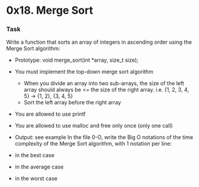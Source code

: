 # 0x18. Merge Sort

### Task

Write a function that sorts an array of integers in ascending order using the Merge Sort algorithm:

* Prototype: void merge_sort(int *array, size_t size);
* You must implement the top-down merge sort algorithm
    * When you divide an array into two sub-arrays, the size of the left array should always be <= the size of the right array. i.e. {1, 2, 3, 4, 5} -> {1, 2}, {3, 4, 5}
    * Sort the left array before the right array
* You are allowed to use printf
* You are allowed to use malloc and free only once (only one call)
* Output: see example
In the file 0-O, write the Big O notations of the time complexity of the Merge Sort algorithm, with 1 notation per line:

* in the best case
* in the average case
* in the worst case
